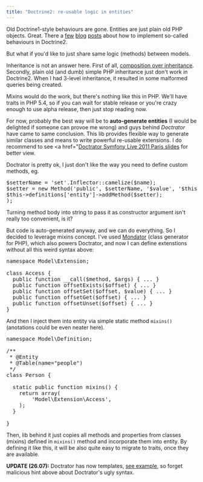 ```yaml
---
title: "Doctrine2: re-usable logic in entities"
---
```


Old Doctrine1-style behaviours are gone. Entities are just plain old PHP objects. Great. There a <a href="http://www.doctrine-project.org/blog/doctrine2-behaviours-nutshell">few</a> <a href="http://www.doctrine-project.org/blog/doctrine2-versionable">blog</a> <a href="http://www.doctrine-project.org/blog/doctrine2-behavioral-extensions">posts</a> about how to implement so-called behaviours in Doctrine2.

But what if you'd like to just share same logic (methods) between models. 

Inheritance is not an answer here. First of all, <a href="http://en.wikipedia.org/wiki/Composition_over_inheritance">composition over inheritance</a>. Secondly, plain old (and dumb) simple PHP inheritance just don't work in Doctrine2. When I had 3-level inheritance, it resulted in some malformed queries being created. 

Mixins would do the work, but there's nothing like this in PHP. We'll have traits in PHP 5.4, so if you can wait for stable release or you're crazy enough to use alpha release, then just stop reading now.

For now, probably the best way will be to <b>auto-generate entities</b> (I would be delighted if someone can provoe me wrong) and guys behind <em>Doctrator</em> have came to same conclusion. This lib provides flexible way to generate similar classes and means to write powerful re-usable extensions. I do recommend to see <a href="<a href="http://www.slideshare.net/pablodip/doctrator-symfony-live-2011-paris">Doctrator Symfony Live 2011 Paris slides</a> for better view. 

Doctrator is pretty ok, I just don't like the way you need to define custom methods, eg.

<pre>
$setterName = 'set'.Inflector::camelize($name);
$setter = new Method('public', $setterName, '$value', '$this->$name = $value;');
$this->definitions['entity']->addMethod($setter);
);
</pre>

Turning method body into string to pass it as constructor argument isn't really too convenient, is it?

But code is auto-generated anyway, and we can do everything. So I decided to leverage mixins concept. I've used <a href="http://mandango.org/doc/mondator/index.html">Mondator</a> (class generator for PHP), which also powers Doctrator, and now I can define extenstions without all this weird syntax above:

<pre>
namespace Model\Extension;

class Access {
  public function __call($method, $args) { ... }
  public function offsetExists($offset) { ... }
  public function offsetSet($offset, $value) { ... }
  public function offsetGet($offset) { ... }
  public function offsetUnset($offset) { ... }
}
</pre>

And then I inject them into entity via simple static method <code>mixins()</code> (anotations could be even neater here).

<pre>
namespace Model\Definition;

/**
 * @Entity
 * @Table(name="people")
 */
class Person {

  static public function mixins() {
    return array(
    	'Model\Extension\Access',
    );
  }

}
</pre>

Then, lib behind it just copies all methods and properties from classes (mixins) defined in <code>mixins()</code> method and incorporate them into entity. By defining it like this, it will be also quite easy to migrate to traits, once they are available.

<b>UPDATE (26.07):</b>
Doctrator has now templates, <a href="https://github.com/pablodip/doctrator/blob/twig/src/Doctrator/Extension/ActiveRecord/templates/activeRecord.php">see example</a>, so forget malicious hint above about Doctrator's ugly syntax. 
